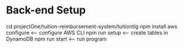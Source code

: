 # Back-end Setup

cd projectOne/tuition-reimbursement-system/tuitiontlg
npm install
aws configure <-- configure AWS CLI
npm run setup <-- create tables in DynamoDB
npm run start <-- run program